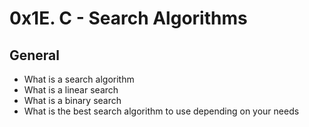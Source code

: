 # 0x1E. C - Search Algorithms
## General
* What is a search algorithm
* What is a linear search
* What is a binary search
* What is the best search algorithm to use depending on your needs
